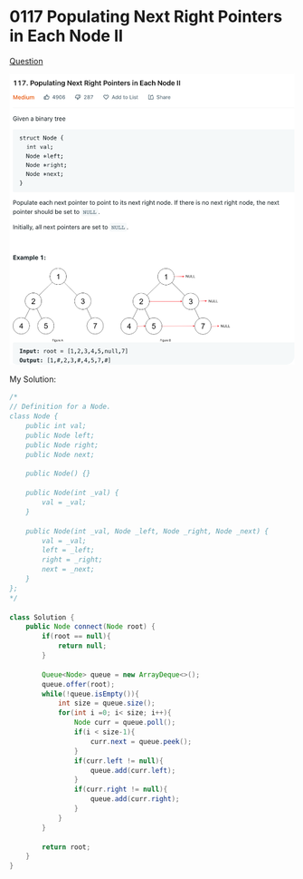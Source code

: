 # 0117 Populating Next Right Pointers in Each Node II

[Question](https://leetcode.com/problems/populating-next-right-pointers-in-each-node-ii/)

![](<../.gitbook/assets/image (1) (2) (3) (1).png>)



My Solution:

```java
/*
// Definition for a Node.
class Node {
    public int val;
    public Node left;
    public Node right;
    public Node next;

    public Node() {}
    
    public Node(int _val) {
        val = _val;
    }

    public Node(int _val, Node _left, Node _right, Node _next) {
        val = _val;
        left = _left;
        right = _right;
        next = _next;
    }
};
*/

class Solution {
    public Node connect(Node root) {
        if(root == null){
            return null;
        }
        
        Queue<Node> queue = new ArrayDeque<>();
        queue.offer(root);
        while(!queue.isEmpty()){
            int size = queue.size();
            for(int i =0; i< size; i++){
                Node curr = queue.poll();
                if(i < size-1){
                    curr.next = queue.peek();
                }
                if(curr.left != null){
                    queue.add(curr.left);
                }
                if(curr.right != null){
                    queue.add(curr.right);
                }
            }
        }
        
        return root;
    }
}
```
